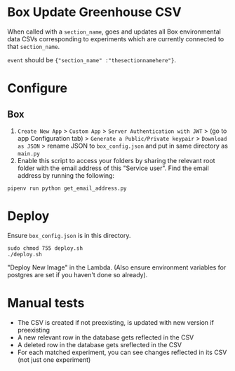 # Box Update Greenhouse CSV
When called with a `section_name`, goes and updates all Box environmental data CSVs corresponding to experiments
which are currently connected to that `section_name`.

`event` should be `{"section_name" :"thesectionnamehere"}`.

# Configure
## Box 

1. `Create New App` > `Custom App` > `Server Authentication with JWT` > (go to app Configuration tab) > `Generate a Public/Private keypair` > `Download as JSON` > rename JSON to `box_config.json` and put in same directory as `main.py`
2. Enable this script to access your folders by sharing the relevant root folder with the email address of this "Service user". Find the email address by running the following:
```
pipenv run python get_email_address.py
```

# Deploy
Ensure `box_config.json` is in this directory.
```
sudo chmod 755 deploy.sh
./deploy.sh
```
"Deploy New Image" in the Lambda. (Also ensure environment variables for postgres are set if you haven't done so already).

# Manual tests
* The CSV is created if not preexisting, is updated with new version if preexisting
* A new relevant row in the database gets reflected in the CSV
* A deleted row in the database gets sreflected in the CSV
* For each matched experiment, you can see changes reflected in its CSV (not just one experiment)